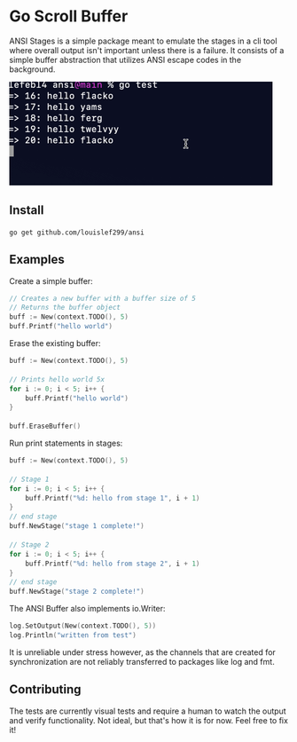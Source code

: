 # Go Scroll Buffer

ANSI Stages is a simple package meant to emulate the stages in a cli tool where
overall output isn't important unless there is a failure. It consists of a
simple buffer abstraction that utilizes ANSI escape codes in the background.

![Demo](./.github/.img/demo.gif)

## Install

`go get github.com/louislef299/ansi`

## Examples

Create a simple buffer:

```go
// Creates a new buffer with a buffer size of 5
// Returns the buffer object
buff := New(context.TODO(), 5)
buff.Printf("hello world")
```

Erase the existing buffer:

```go
buff := New(context.TODO(), 5)

// Prints hello world 5x
for i := 0; i < 5; i++ {
    buff.Printf("hello world")
}

buff.EraseBuffer()
```

Run print statements in stages:

```go
buff := New(context.TODO(), 5)

// Stage 1
for i := 0; i < 5; i++ {
    buff.Printf("%d: hello from stage 1", i + 1)
}
// end stage
buff.NewStage("stage 1 complete!")

// Stage 2
for i := 0; i < 5; i++ {
    buff.Printf("%d: hello from stage 2", i + 1)
}
// end stage
buff.NewStage("stage 2 complete!")
```

The ANSI Buffer also implements io.Writer:

```go
log.SetOutput(New(context.TODO(), 5))
log.Println("written from test")
```

It is unreliable under stress however, as the channels that are created for
synchronization are not reliably transferred to packages like log and fmt.

## Contributing

The tests are currently visual tests and require a human to watch the output and
verify functionality. Not ideal, but that's how it is for now. Feel free to fix
it!
